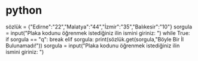 # python

sözlük = {"Edirne":"22","Malatya":"44","İzmir":"35","Balıkesir":"10"}
sorgula = input("Plaka kodunu öğrenmek istediğiniz ilin ismini giriniz: ")
while True:
    if sorgula == "q":
        break
    elif sorgula:
        print(sözlük.get(sorgula,"Böyle Bir İl Bulunamadı!"))
        sorgula = input("Plaka kodunu öğrenmek istediğiniz ilin ismini giriniz: ")
